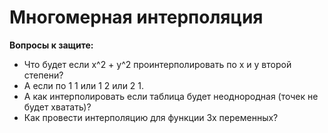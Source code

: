 # Многомерная интерполяция  

**Вопросы к защите:**  
* Что будет если x^2 + y^2 проинтерполировать по x и у второй степени?  
* А если по 1 1 или 1 2 или 2 1.
* А как интерполировать если таблица будет неоднородная (точек не будет хватать)? 
* Как провести интерполяцию для функции 3х переменных?
